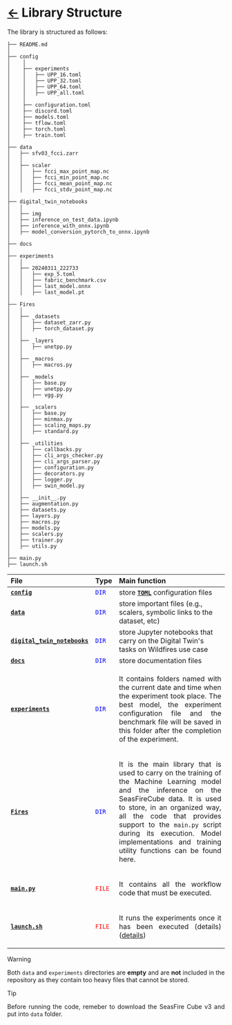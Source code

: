 # [&larr;](../README.md) Library Structure

<p align="justify">  The library is structured as follows: </p>

    ├── README.md
    │
    ├── config
    │    │
    │    ├── experiments
    │    │   ├── UPP_16.toml
    │    │   ├── UPP_32.toml
    │    │   ├── UPP_64.toml
    │    │   ├── UPP_all.toml
    │    │
    │    ├── configuration.toml
    │    ├── discord.toml
    │    ├── models.toml
    │    ├── tflow.toml
    │    ├── torch.toml
    │    ├── train.toml
    │
    ├── data
    │   ├── sfv03_fcci.zarr
    │   │
    │   ├── scaler
    │   │   ├── fcci_max_point_map.nc
    │   │   ├── fcci_min_point_map.nc
    │   │   ├── fcci_mean_point_map.nc
    │   │   ├── fcci_stdv_point_map.nc
    │
    ├── digital_twin_notebooks
    │   │
    │   ├── img
    │   ├── inference_on_test_data.ipynb
    │   ├── inference_with_onnx.ipynb
    │   ├── model_conversion_pytorch_to_onnx.ipynb
    │
    ├── docs
    │
    ├── experiments
    │   │
    │   ├── 20240311_222733
    │   │   ├── exp_5.toml
    │   │   ├── fabric_benchmark.csv
    │   │   ├── last_model.onnx
    │   │   ├── last_model.pt
    │
    ├── Fires
    │   │
    │   ├── _datasets
    │   │   ├── dataset_zarr.py
    │   │   ├── torch_dataset.py
    │   │
    │   ├── _layers
    │   │   ├── unetpp.py
    │   │
    │   ├── _macros
    │   │   ├── macros.py
    │   │
    │   ├── _models
    │   │   ├── base.py
    │   │   ├── unetpp.py
    │   │   ├── vgg.py
    │   │
    │   ├── _scalers
    │   │   ├── base.py
    │   │   ├── minmax.py
    │   │   ├── scaling_maps.py
    │   │   ├── standard.py
    │   │
    │   ├── _utilities
    │   │   ├── callbacks.py
    │   │   ├── cli_args_checker.py
    │   │   ├── cli_args_parser.py
    │   │   ├── configuration.py
    │   │   ├── decorators.py
    │   │   ├── logger.py
    │   │   ├── swin_model.py
    │   │
    │   ├── __init__.py
    │   ├── augmentation.py
    │   ├── datasets.py
    │   ├── layers.py
    │   ├── macros.py
    │   ├── models.py
    │   ├── scalers.py
    │   ├── trainer.py
    │   ├── utils.py
    │
    ├── main.py
    ├── launch.sh


| File |      Type     |     Main function     |
| :--  |      :--      |          :--          |
|[**`config`**](../config/) | <code style="color:blue">DIR</code> | store [**`TOML`**](https://toml.io/en/) configuration files|
|[**`data`**](../data/) | <code style="color:blue">DIR</code> | store important files (e.g., scalers, symbolic links to the dataset, etc)|
|[**`digital_twin_notebooks`**](../digital_twin_notebooks/) | <code style="color:blue">DIR</code> | store Jupyter notebooks that carry on the Digital Twin's tasks on Wildfires use case|
|[**`docs`**](../docs/) | <code style="color:blue">DIR</code> | store documentation files|
|[**`experiments`**](../experiments/) | <code style="color:blue">DIR</code> | <p align="justify"> It contains folders named with the current date and time when the experiment took place. The best model, the experiment configuration file and the benchmark file will be saved in this folder after the completion of the experiment. </p> |
|[**`Fires`**](../Fires/) | <code style="color:blue">DIR</code> | <p align="justify"> It is the main library that is used to carry on the training of the Machine Learning model and the inference on the SeasFireCube data. It is used to store, in an organized way, all the code that provides support to the `main.py` script during its execution. Model implementations and training utility functions can be found here. </p> |
|[**`main.py`**](../main.py) | <code style="color:red">FILE</code> | <p align="justify"> It contains all the workflow code that must be executed. </p> |
|[**`launch.sh`**](../launch.sh) | <code style="color:red">FILE</code> | <p align="justify"> It runs the experiments once it has been executed (<a href="./run_on_lsf_cluster.md" style="text-decoration:none;">details</a>) ([details](./run_on_lsf_cluster.md)) </p>|

>[!WARNING]
> <p align="justify"> Both <code>data</code> and <code>experiments</code> directories are <b>empty</b> and are <b>not</b> included in the repository as they contain too heavy files that cannot be stored. </p>

>[!TIP]
> <p align="justify"> Before running the code, remeber to download the <a href="https://zenodo.org/records/8055879" style="text-decoration:none;"> SeasFire Cube v3 </a>  and put into <code>data</code> folder. </p>